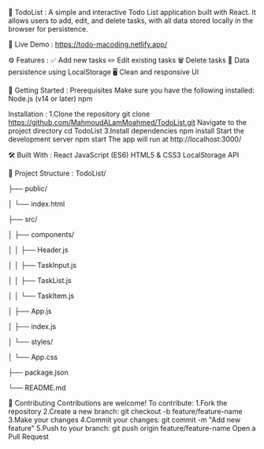 📝 TodoList :
A simple and interactive Todo List application built with React. It allows users to add, edit, and delete tasks, with all data stored locally in the browser for persistence.

🔗 Live Demo :
https://todo-macoding.netlify.app/

⚙️ Features :
✅ Add new tasks
✏️ Edit existing tasks
🗑️ Delete tasks
💾 Data persistence using LocalStorage
🖥️ Clean and responsive UI

🚀 Getting Started :
Prerequisites
Make sure you have the following installed:
Node.js (v14 or later)
npm

Installation :
1.Clone the repository
git clone https://github.com/MahmoudALamMoahmed/TodoList.git
Navigate to the project directory
cd TodoList
3.Install dependencies
npm install
Start the development server
npm start
The app will run at http://localhost:3000/

🛠️ Built With :
React
JavaScript (ES6)
HTML5 & CSS3
LocalStorage API

📁 Project Structure :
TodoList/

├── public/

│   └── index.html

├── src/

│   ├── components/

│   │   ├── Header.js

│   │   ├── TaskInput.js

│   │   ├── TaskList.js

│   │   └── TaskItem.js

│   ├── App.js

│   ├── index.js

│   └── styles/

│       └── App.css

├── package.json

└── README.md

🤝 Contributing
Contributions are welcome! To contribute:
1.Fork the repository
2.Create a new branch:
git checkout -b feature/feature-name
3.Make your changes
4.Commit your changes:
git commit -m "Add new feature"
5.Push to your branch:
git push origin feature/feature-name
Open a Pull Request

